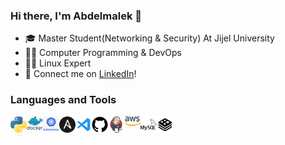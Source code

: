 ### Hi there, I'm Abdelmalek 👋

- 🎓 Master Student(Networking & Security) At Jijel University
- 👨‍💻 Computer Programming & DevOps
- 👨‍💻 Linux Expert
- 🔗 Connect me on [LinkedIn](https://www.linkedin.com/in/abdelmalek-rezig/)!

### Languages and Tools
[<img align="left" alt="golang" width="26px" src="./README_img/python.svg" />][python]
[<img align="left" alt="docker" width="26px" src="./README_img/docker.svg" />][docker]
[<img align="left" alt="kubernets" width="26px" src="./README_img/k8s.png" />][k8s]
[<img align="left" alt="rust" width="26px" src="./README_img/ansible.svg" />][ansible]
[<img align="left" alt="vscode" width="26px" src="./README_img/vscode.svg" />][vscode]
[<img align="left" alt="github" width="26px" src="./README_img/github.svg" />][github]
[<img align="left" alt="ipfs" width="26px" src="./README_img/jenkins.svg" />][jenkins]
[<img align="left" alt="filecoin" width="26px" src="./README_img/aws.svg" />][aws]
[<img align="left" alt="mysql" width="26px" src="./README_img/mysql.svg" />][mysql]
[<img align="left" alt="redis" width="26px" src="./README_img/redis.svg" />][redis]

[mygithub]:https://github.com/razig-ths
[python]:https://www.python.org/
[docker]:https://github.com/moby/moby
[k8s]:https://github.com/kubernetes/kubernetes
[ansible]:https://docs.ansible.com/
[vscode]:https://github.com/microsoft/vscode
[github]:https://github.com/
[aws]:https://docs.aws.amazon.com/
[jenkins]:https://www.jenkins.io/doc/
[mysql]:https://www.mysql.com/
[redis]:https://redis.io/

